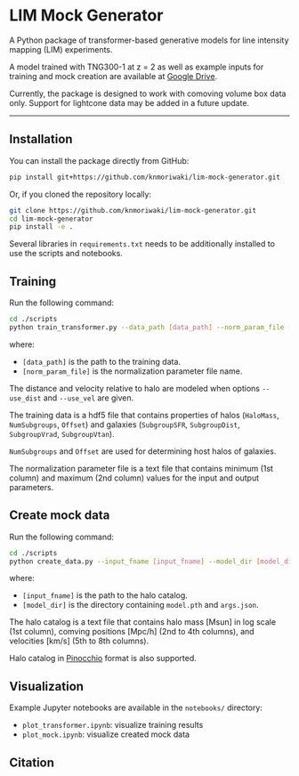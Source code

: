 # LIM Mock Generator

A Python package of transformer-based generative models for line intensity mapping (LIM) experiments. 

A model trained with TNG300-1 at z = 2 as well as example inputs for training and mock creation are available at [Google Drive](https://drive.google.com/drive/folders/1HRkRdfti8XaIPyF3er5QJmFX3WXCmAQI?usp=sharing).

Currently, the package is designed to work with comoving volume box data only. Support for lightcone data may be added in a future update.

---

## Installation

You can install the package directly from GitHub:

```bash
pip install git+https://github.com/knmoriwaki/lim-mock-generator.git
```

Or, if you cloned the repository locally:

```bash
git clone https://github.com/knmoriwaki/lim-mock-generator.git
cd lim-mock-generator
pip install -e .
```

Several libraries in `requirements.txt` needs to be additionally installed to use the scripts and notebooks.

## Training 

Run the following command:
```bash
cd ./scripts
python train_transformer.py --data_path [data_path] --norm_param_file [norm_param_file] --use_dist --use_vel
```
where:
- `[data_path]` is the path to the training data.
- `[norm_param_file]` is the normalization parameter file name.

The distance and velocity relative to halo are modeled when options `--use_dist` and `--use_vel` are given.

The training data is a hdf5 file that contains properties of halos (`HaloMass`, `NumSubgroups`, `Offset`) and galaxies (`SubgroupSFR`, `SubgroupDist`, `SubgroupVrad`, `SubgroupVtan`). 

`NumSubgroups` and `Offset` are used for determining host halos of galaxies.

The normalization parameter file is a text file that contains minimum (1st column) and maximum (2nd column) values for the input and output parameters.

## Create mock data

Run the following command:
```bash
cd ./scripts
python create_data.py --input_fname [input_fname] --model_dir [model_dir]
```
where:
- `[input_fname]` is the path to the halo catalog.
- `[model_dir]` is the directory containing `model.pth` and `args.json`.

The halo catalog is a text file that contains halo mass [Msun] in log scale (1st column), comving positions [Mpc/h] (2nd to 4th columns), and velocities [km/s] (5th to 8th columns).

Halo catalog in [Pinocchio](https://github.com/pigimonaco/Pinocchio) format is also supported.

## Visualization

Example Jupyter notebooks are available in the `notebooks/` directory:

- `plot_transformer.ipynb`: visualize training results
- `plot_mock.ipynb`: visualize created mock data


## Citation

